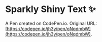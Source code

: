 # Sparkly Shiny Text ✨

A Pen created on CodePen.io. Original URL: [https://codepen.io/jh3y/pen/oNqdmbW](https://codepen.io/jh3y/pen/oNqdmbW).

